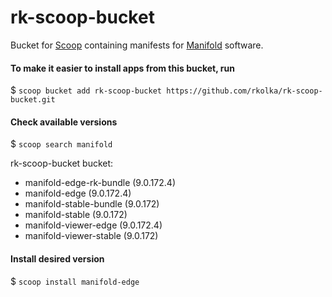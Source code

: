 # rk-scoop-bucket

Bucket for [Scoop](http://scoop.sh) containing manifests for [Manifold](http://manifold.net) software.

#### To make it easier to install apps from this bucket, run

$ `scoop bucket add rk-scoop-bucket https://github.com/rkolka/rk-scoop-bucket.git`

#### Check available versions

$ `scoop search manifold`

rk-scoop-bucket bucket:
- manifold-edge-rk-bundle (9.0.172.4)
- manifold-edge (9.0.172.4)
- manifold-stable-bundle (9.0.172)
- manifold-stable (9.0.172)
- manifold-viewer-edge (9.0.172.4)
- manifold-viewer-stable (9.0.172)

#### Install desired version

$ `scoop install manifold-edge`
